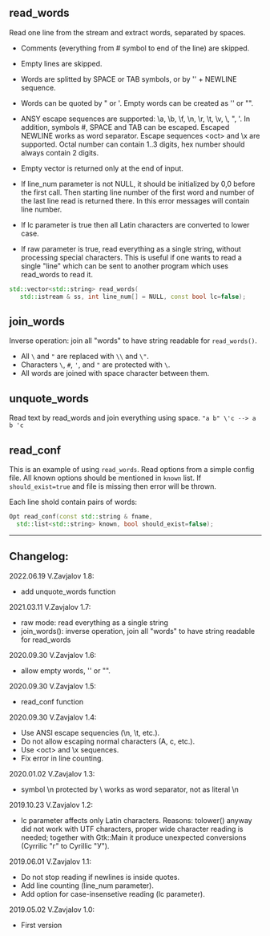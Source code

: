 ## read_words

Read one line from the stream and extract words, separated by spaces.

 - Comments (everything from # symbol to end of the line) are skipped.

 - Empty lines are skipped.

 - Words are splitted by SPACE or TAB symbols, or by '\' + NEWLINE sequence.

 - Words can be quoted by " or '. Empty words can be created as '' or "".

 - ANSY escape sequences are supported: \a, \b, \f, \n, \r, \t, \v,
   \\, \", \'. In addition, symbols #, SPACE and TAB can be escaped.
   Escaped NEWLINE works as word separator.
   Escape sequences \<oct> and \x<hex> are supported. Octal number
   can contain 1..3 digits, hex number should always contain 2 digits.

 - Empty vector is returned only at the end of input.

 - If line_num parameter is not NULL, it should be initialized
   by 0,0 before the first call. Then starting line number of the first
   word and number of the last line read is returned there.
   In this error messages will contain line number.

 - If lc parameter is true then all Latin characters are converted to lower case.

 - If raw parameter is true, read everything as a single string, without
   processing special characters. This is useful if one wants to read
   a single "line" which can be sent to another program which uses read_words
   to read it.

```c++
std::vector<std::string> read_words(
   std::istream & ss, int line_num[] = NULL, const bool lc=false);
```

## join_words

Inverse operation: join all "words" to have string readable for `read_words()`.
- All `\` and `"` are replaced with `\\` and `\"`.
- Characters `\`, `#`, `'`, and `"` are protected with `\`.
- All words are joined with space character between them.

## unquote_words

Read text by read_words and join everything using space.
`"a b" \'c --> a b 'c`

## read_conf

This is an example of using `read_words`.
Read options from a simple config file. All known options should be
mentioned in `known` list. If `should_exist=true` and file is missing
then error will be thrown.

Each line shold contain pairs of words:
 <parameter name> <parameter value>

```c++
Opt read_conf(const std::string & fname,
  std::list<std::string> known, bool should_exist=false);
```

------------
## Changelog:

2022.06.19 V.Zavjalov 1.8:
- add unquote_words function

2021.03.11 V.Zavjalov 1.7:
- raw mode: read everything as a single string
- join_words(): inverse operation, join all "words" to have string readable for read_words

2020.09.30 V.Zavjalov 1.6:
- allow empty words, '' or "".

2020.09.30 V.Zavjalov 1.5:
- read_conf function

2020.09.30 V.Zavjalov 1.4:
- Use ANSI escape sequencies (\n, \t, etc.).
- Do not allow escaping normal characters (A, c, etc.).
- Use \<oct> and \x<hex> sequences.
- Fix error in line counting.

2020.01.02 V.Zavjalov 1.3:
- symbol \n protected by \ works as word separator, not as literal \n

2019.10.23 V.Zavjalov 1.2:
- lc parameter affects only Latin characters.
  Reasons: tolower() anyway did not work with UTF characters,
  proper wide character reading is needed; together with Gtk::Main
  it produce unexpected conversions (Cyrrilic "г" to Cyrillic "У").

2019.06.01 V.Zavjalov 1.1:
- Do not stop reading if newlines is inside quotes.
- Add line counting (line_num parameter).
- Add option for case-insensetive reading (lc parameter).

2019.05.02 V.Zavjalov 1.0:
- First version
